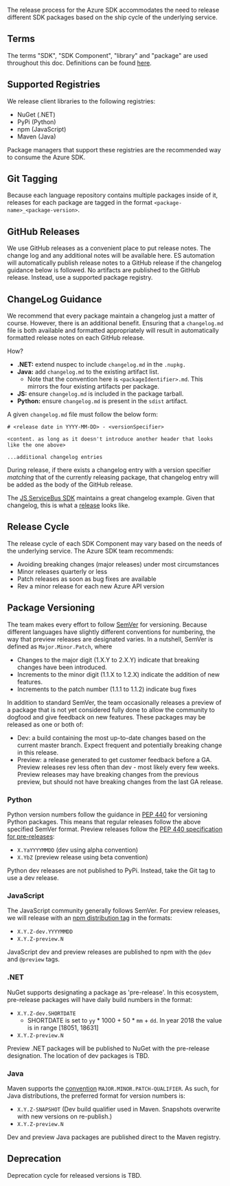The release process for the Azure SDK accommodates the need to release different SDK packages based on the ship cycle of the underlying service. 

## Terms
The terms "SDK", "SDK Component", "library" and "package" are used throughout this doc. Definitions can be found [here](/azure-sdk/docs/design/Introduction.mdk).

## Supported Registries
We release client libraries to the following registries:
+ NuGet (.NET)
+ PyPi (Python)
+ npm (JavaScript)
+ Maven (Java)

Package managers that support these registries are the recommended way to consume the Azure SDK.

## Git Tagging

Because each language repository contains multiple packages inside of it, releases for each package are tagged in the format `<package-name>_<package-version>`.


## GitHub Releases

We use GitHub releases as a convenient place to put release notes. The change log and any additional notes will be available here. ES automation will automatically publish release notes to a GitHub release if the changelog guidance below is followed. No artifacts are published to the GitHub release. Instead, use a supported package registry.

## ChangeLog Guidance

We recommend that every package maintain a changelog just a matter of course. However, there is an additional benefit. Ensuring that a `changelog.md` file is both available and formatted appropriately will result in automatically formatted release notes on each GitHub release. 

How?

* **.NET:** extend nuspec to include `changelog.md` in the `.nupkg.` 
* **Java:** add `changelog.md` to the existing artifact list.
    * Note that the convention here is `<packageIdentifier>.md`. This mirrors the four existing artifacts per package.
* **JS:** ensure `changelog.md` is included in the package tarball.
* **Python:** ensure `changelog.md` is present in the `sdist` artifact.

A given `changelog.md` file must follow the below form:

```
# <release date in YYYY-MM-DD> - <versionSpecifier>

<content. as long as it doesn't introduce another header that looks like the one above>

...additional changelog entries

```

During release, if there exists a changelog entry with a version specifier _matching_ that of the currently releasing package, that changelog entry will be added as the body of the GitHub release.

The [JS ServiceBus SDK](https://github.com/Azure/azure-sdk-for-js/blob/master/sdk/servicebus/service-bus/changelog.md) maintains a great changelog example. Given that changelog, this is what a [release](https://github.com/Azure/azure-sdk-for-js/releases/tag/%40azure%2Fservice-bus_1.0.0-preview.2) looks like.

## Release Cycle

The release cycle of each SDK Component may vary based on the needs of the underlying service. The Azure SDK team recommends:
+ Avoiding breaking changes (major releases) under most circumstances
+ Minor releases quarterly or less
+ Patch releases as soon as bug fixes are available
+ Rev a minor release for each new Azure API version

## Package Versioning
The team makes every effort to follow [SemVer](https://semver.org/) for versioning. Because different languages have slightly different conventions for numbering, the way that preview releases are designated varies. In a nutshell, SemVer is defined as `Major.Minor.Patch`, where
+ Changes to the major digit (1.X.Y to 2.X.Y) indicate that breaking changes have been introduced. 
+ Increments to the minor digit (1.1.X to 1.2.X) indicate the addition of new features. 
+ Increments to the patch number (1.1.1 to 1.1.2) indicate bug fixes

In addition to standard SemVer, the team occasionally releases a preview of a package that is not yet considered fully done to allow the community to dogfood and give feedback on new features. These packages may be released as one or both of:
+ Dev: a build containing the most up-to-date changes based on the current master branch. Expect frequent and potentially breaking change in this release.
+ Preview: a release generated to get customer feedback before a GA. Preview releases rev less often than dev - most likely every few weeks. Preview releases may have breaking changes from the previous preview, but should not have breaking changes from the last GA release.

### Python
Python version numbers follow the guidance in [PEP 440](https://www.python.org/dev/peps/pep-0440/) for versioning Python packages. This means that regular releases follow the above specified SemVer format. Preview releases follow the [PEP 440 specification for pre-releases](https://www.python.org/dev/peps/pep-0440/#pre-releases):
+ `X.YaYYYYMMDD` (dev using alpha convention)
+ `X.YbZ` (preview release using beta convention)

Python dev releases are not published to PyPi. Instead, take the Git tag to use a dev release.

### JavaScript
The JavaScript community generally follows SemVer. For preview releases, we will release with an [npm distribution tag](https://docs.npmjs.com/cli/dist-tag) in the formats:
+ `X.Y.Z-dev.YYYYMMDD`
+ `X.Y.Z-preview.N`

JavaScript dev and preview releases are published to npm with the `@dev` and `@preview` tags.

### .NET
NuGet supports designating a package as 'pre-release'. In this ecosystem, pre-release packages will have daily build numbers in the format:
+ `X.Y.Z-dev.SHORTDATE`
    + SHORTDATE is set to `yy` * 1000 + 50 * `mm` + `dd`. In year 2018 the value is in range [18051, 18631]
+ `X.Y.Z-preview.N`

Preview .NET packages will be published to NuGet with the pre-release designation. The location of dev packages is TBD.

### Java
Maven supports the [convention](https://cwiki.apache.org/confluence/display/MAVENOLD/Versioning) `MAJOR.MINOR.PATCH-QUALIFIER`. As such, for Java distributions, the preferred format for version numbers is:
+ `X.Y.Z-SNAPSHOT` (Dev build qualifier used in Maven. Snapshots overwrite with new versions on re-publish.)
+ `X.Y.Z-preview.N`

Dev and preview Java packages are published direct to the Maven registry.

## Deprecation
Deprecation cycle for released versions is TBD.
